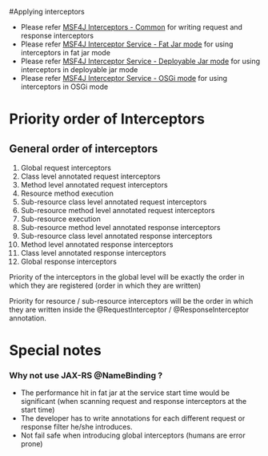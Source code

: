 #Applying interceptors

* Please refer [MSF4J Interceptors - Common](../interceptor/interceptor-common) for writing request and response interceptors
* Please refer [MSF4J Interceptor Service - Fat Jar mode](../interceptor/fatjar-interceptor-service) for using interceptors in fat jar mode
* Please refer [MSF4J Interceptor Service - Deployable Jar mode](../interceptor/deployable-jar-interceptor-service) for using interceptors in deployable jar mode
* Please refer [MSF4J Interceptor Service - OSGi mode](../interceptor/osgi-interceptor-service) for using interceptors in OSGi mode

# Priority order of Interceptors

## General order of interceptors
1) Global request interceptors
2) Class level annotated request interceptors
3) Method level annotated request interceptors
4) Resource method execution
5) Sub-resource class level annotated request interceptors
6) Sub-resource method level annotated request interceptors
7) Sub-resource execution
8) Sub-resource method level annotated response interceptors
9) Sub-resource class level annotated response interceptors
10) Method level annotated response interceptors
11) Class level annotated response interceptors
12) Global response interceptors

Priority of the interceptors in the global level will be exactly the order in which
they are registered (order in which they are written)


Priority for resource / sub-resource interceptors will be the order in which they are
written inside the @RequestInterceptor / @ResponseInterceptor annotation.

# Special notes
### Why not use JAX-RS @NameBinding ?

* The performance hit in fat jar at the service start time would be significant (when scanning request and response interceptors at the start time)
* The developer has to write annotations for each different request or response filter he/she introduces.
* Not fail safe when introducing global interceptors (humans are error prone)